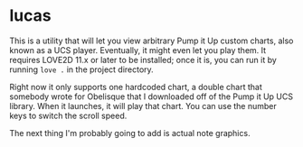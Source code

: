 # lucas
This is a utility that will let you view arbitrary Pump it Up custom charts, also known as a UCS player. Eventually, it might even let you play them. It requires LOVE2D 11.x or later to be installed; once it is, you can run it by running `love .` in the project directory.

Right now it only supports one hardcoded chart, a double chart that somebody wrote for Obelisque that I downloaded off of the Pump it Up UCS library. When it launches, it will play that chart. You can use the number keys to switch the scroll speed.

The next thing I'm probably going to add is actual note graphics.

